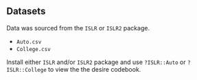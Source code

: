 ## Datasets

Data was sourced from the `ISLR` or `ISLR2` package.

- `Auto.csv`
- `College.csv`

Install either `ISLR` and/or `ISLR2` package and use `?ISLR::Auto` or `?ISLR::College` to view the the desire codebook.

